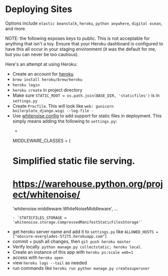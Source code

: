 # Deploying Sites

Options include `elastic beanstalk`, `heroku`, `python anywhere`,
`digital ocean`, and more.

NOTE: the following exposes keys to public. This is not acceptable for anything that isn't a toy. Ensure that your Heroku dashboard is configured to have this all occur in your staging environment (it was the default for me, but you can never be too cautious).


Here's an attempt at using Heroku:

- Create an account for [heroku](https://dashboard.heroku.com)
- `brew install heroku/brew/heroku`
- `heroku login`
- `heroku create` in project directory
- Make sure `STATIC_ROOT = os.path.join(BASE_DIR, 'staticfiles')` is in `settings.py`
- Create `Procfile`. This will look like `web: gunicorn boilerplate_django.wsgi --log-file -`
- Use [whitenoise config](https://devcenter.heroku.com/articles/django-assets) to add support for static files in deployment. This simply means adding the following to `settings.py`:
  - ```python
  MIDDLEWARE_CLASSES = (
    # Simplified static file serving.
    # https://warehouse.python.org/project/whitenoise/
    'whitenoise.middleware.WhiteNoiseMiddleware',
    ...
    ```
  - `STATICFILES_STORAGE = 'whitenoise.storage.CompressedManifestStaticFilesStorage'`
- get heroku server name and add it to `settings.py` like
`ALLOWED_HOSTS = ["obscure-everglades-57275.herokuapp.com"]`
- commit + push all changes, then `git push heroku master`
- Verify locally. `python manage.py collectstatic; heroku local`.
- Create an instance of this app with `heroku ps:scale web=1`
- access with `heroku open`
- view `heroku logs --tail` as needed
- run commands like `heroku run python manage.py createsuperuser`
